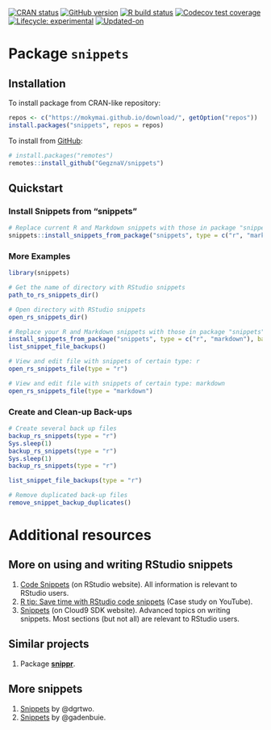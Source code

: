 
<!-- README.md is generated from README.Rmd. Please edit that file -->

<!-- badges: start -->

[![CRAN
status](https://www.r-pkg.org/badges/version/snippets)](https://CRAN.R-project.org/package=snippets)
[![GitHub
version](https://img.shields.io/badge/GitHub-v0.0.5-brightgreen.svg)](https://github.com/GegznaV/snippets)
[![R build
status](https://github.com/GegznaV/snippets/workflows/R-CMD-check/badge.svg)](https://github.com/GegznaV/snippets/actions)
[![Codecov test
coverage](https://codecov.io/gh/GegznaV/snippets/branch/master/graph/badge.svg)](https://codecov.io/gh/GegznaV/snippets?branch=master)
[![Lifecycle:
experimental](https://img.shields.io/badge/lifecycle-experimental-orange.svg)](https://www.tidyverse.org/lifecycle/#experimental)
[![Updated-on](https://img.shields.io/badge/Updated%20on-2020--08--26-yellowgreen.svg)]()
<!-- badges: end -->

# Package `snippets`

<!-- (0.0.5) -->

## Installation

<!-- You can install the released version of snippets from [CRAN](https://CRAN.R-project.org) with: -->

<!-- ``` r -->

<!-- install.packages("snippets") -->

<!-- ``` -->

To install package from CRAN-like repository:

``` r
repos <- c("https://mokymai.github.io/download/", getOption("repos"))
install.packages("snippets", repos = repos)
```

To install from [GitHub](https://github.com/):

``` r
# install.packages("remotes")
remotes::install_github("GegznaV/snippets")
```

## Quickstart

### Install Snippets from “snippets”

``` r
# Replace current R and Markdown snippets with those in package "snippets"
snippets::install_snippets_from_package("snippets", type = c("r", "markdown"), backup = TRUE)
```

### More Examples

``` r
library(snippets)
```

``` r
# Get the name of directory with RStudio snippets
path_to_rs_snippets_dir()
```

``` r
# Open directory with RStudio snippets
open_rs_snippets_dir()
```

``` r
# Replace your R and Markdown snippets with those in package "snippets"
install_snippets_from_package("snippets", type = c("r", "markdown"), backup = TRUE)
list_snippet_file_backups()
```

``` r
# View and edit file with snippets of certain type: r
open_rs_snippets_file(type = "r")
```

``` r
# View and edit file with snippets of certain type: markdown
open_rs_snippets_file(type = "markdown")
```

### Create and Clean-up Back-ups

``` r
# Create several back up files
backup_rs_snippets(type = "r")
Sys.sleep(1)
backup_rs_snippets(type = "r")
Sys.sleep(1)
backup_rs_snippets(type = "r")
```

``` r
list_snippet_file_backups(type = "r")
```

``` r
# Remove duplicated back-up files
remove_snippet_backup_duplicates()
```

<!-- 

### Revert to a Certain Version of Back-up 

1. List all back-up files and select the one of interest.
    
    ```r
    list_snippet_file_backups(type = "r")
    ```
    ```r
    #> c:/.R/snippets/r.snippets
    #> c:/.R/snippets/r.snippets--backup-2019-11-12-033948
    #> c:/.R/snippets/r.snippets--backup-2019-10-31-015042
    ```
2. Restore the back-up of interest, e.g.:
    
    ```r
    restore_snippets_from_backup("r.snippets--backup-2019-10-31-015042")
    ```
    ```r
    #> v Back-up file was found: 'r.snippets--backup-2019-10-31-015042'
    #> i Snippets' type: r
    #> v Current 'r.snippets' file was backed up:
    #>   'r.snippets' -> 'r.snippets--backup-2020-01-05-012602'
    #> v Snippets were restored from the back-up file:
    #>   'r.snippets--backup-2019-10-31-015042' -> 'r.snippets'.
    ```
-->

# Additional resources

## More on using and writing RStudio snippets

1.  [Code
    Snippets](https://support.rstudio.com/hc/en-us/articles/204463668-Code-Snippets)
    (on RStudio website). All information is relevant to RStudio users.
2.  [R tip: Save time with RStudio code
    snippets](https://www.youtube.com/watch?v=h_i__VTSurU) (Case study
    on YouTube).
3.  [Snippets](https://cloud9-sdk.readme.io/docs/snippets) (on Cloud9
    SDK website). Advanced topics on writing snippets. Most sections
    (but not all) are relevant to RStudio users.

## Similar projects

1.  Package [**snippr**](https://github.com/dgrtwo/snippr).

## More snippets

1.  [Snippets](https://github.com/dgrtwo/snippets) by @dgrtwo.
2.  [Snippets](https://github.com/gadenbuie/snippets) by @gadenbuie.
    <!-- 2. [R snippets](https://github.com/Hellerz/hellerz/blob/6180ad13d73c7ff826c9cf514840bbbd899d5873/scripts/ace/snippets/r.snippets) by @Hellerz -->
    <!-- 3. [markdown snippets](https://github.com/Hellerz/hellerz/blob/6180ad13d73c7ff826c9cf514840bbbd899d5873/scripts/ace/snippets/markdown.snippets) by @Hellerz -->
    <!-- 4. [R snippets](https://github.com/dick7/vimrc/blob/81a78437c9d6f45c3372e6998f4a8a832890c243/sources_non_forked/vim-snippets/snippets/r.snippets) by @dick7 -->
    <!-- 5. [markdown snippets](https://github.com/dick7/vimrc/blob/81a78437c9d6f45c3372e6998f4a8a832890c243/sources_non_forked/vim-snippets/snippets/markdown.snippets) by @dick7 -->

<!-- <div style="text-align:right;">2020-08-26</div> -->
